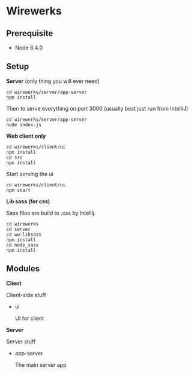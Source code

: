 Wirewerks
========

Prerequisite
------------

 * Node 6.4.0

Setup
-------

**Server** (only thing you will ever need)
```
cd wirewerks/server/app-server
npm install
```

Then to serve everything on port 3000 (usually best just run from IntelliJ)
```
cd wirewerks/server/app-server
node index.js
```


**Web client only**
```
cd wirewerks/client/ui
npm install
cd src
npm install
```

Start serving the ui

```
cd wirewerks/client/ui
npm start
```

**Lib sass (for css)**

Sass files are build to .css by Intellij.

```
cd wirewerks
cd server
cd ww-libsass
npm install
cd node_sass
npm install
```


Modules
---------


**Client**

Client-side stuff

 * ui

	UI for client

**Server**

Server stuff


 * app-server

	The main server app

